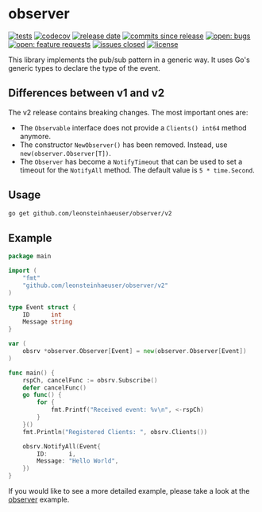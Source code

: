 # observer

[![tests](https://github.com/leonsteinhaeuser/observer/actions/workflows/tests.yml/badge.svg)](https://github.com/leonsteinhaeuser/observer/actions/workflows/tests.yml)
[![codecov](https://codecov.io/gh/leonsteinhaeuser/observer/branch/main/graph/badge.svg?token=WQUVF65EVF)](https://codecov.io/gh/leonsteinhaeuser/observer)
[![release date](https://img.shields.io/github/release-date/leonsteinhaeuser/observer)](https://img.shields.io/github/release-date/leonsteinhaeuser/observer)
[![commits since release](https://img.shields.io/github/commits-since/leonsteinhaeuser/observer/latest)](https://img.shields.io/github/commits-since/leonsteinhaeuser/observer/latest)
[![open: bugs](https://img.shields.io/github/issues/leonsteinhaeuser/observer/bug)](https://img.shields.io/github/issues/leonsteinhaeuser/observer/bug)
[![open: feature requests](https://img.shields.io/github/issues/leonsteinhaeuser/observer/feature%20request)](https://img.shields.io/github/issues/leonsteinhaeuser/observer/feature%20request)
[![issues closed](https://img.shields.io/github/issues-closed/leonsteinhaeuser/observer)](https://img.shields.io/github/issues-closed/leonsteinhaeuser/observer)
[![license](https://img.shields.io/github/license/leonsteinhaeuser/observer)](https://img.shields.io/github/license/leonsteinhaeuser/observer)

This library implements the pub/sub pattern in a generic way. It uses Go's generic types to declare the type of the event.

## Differences between v1 and v2

The v2 release contains breaking changes. The most important ones are:

- The `Observable` interface does not provide a `Clients() int64` method anymore.
- The constructor `NewObserver()` has been removed. Instead, use `new(observer.Observer[T])`.
- The `Observer` has become a `NotifyTimeout` that can be used to set a timeout for the `NotifyAll` method. The default value is `5 * time.Second`.

## Usage

```bash
go get github.com/leonsteinhaeuser/observer/v2
```

## Example

```go
package main

import (
    "fmt"
    "github.com/leonsteinhaeuser/observer/v2"
)

type Event struct {
    ID      int
    Message string
}

var (
    obsrv *observer.Observer[Event] = new(observer.Observer[Event])
)

func main() {
    rspCh, cancelFunc := obsrv.Subscribe()
    defer cancelFunc()
    go func() {
        for {
            fmt.Printf("Received event: %v\n", <-rspCh)
        }
    }()
    fmt.Println("Registered Clients: ", obsrv.Clients())

    obsrv.NotifyAll(Event{
        ID:      i,
        Message: "Hello World",
    })
}
```

If you would like to see a more detailed example, please take a look at the [observer](_example/handler/main.go) example.
